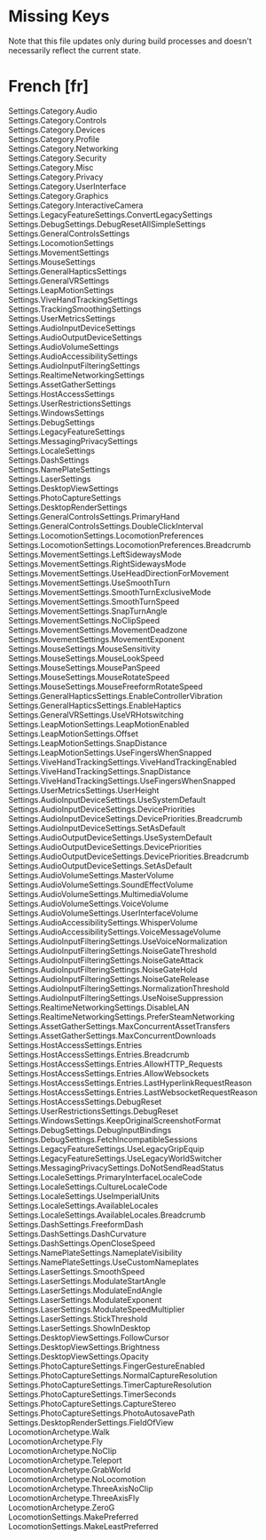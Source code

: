 # Missing Keys
Note that this file updates only during build processes and doesn't necessarily reflect the current state.

# French [fr]
Settings.Category.Audio  
Settings.Category.Controls  
Settings.Category.Devices  
Settings.Category.Profile  
Settings.Category.Networking  
Settings.Category.Security  
Settings.Category.Misc  
Settings.Category.Privacy  
Settings.Category.UserInterface  
Settings.Category.Graphics  
Settings.Category.InteractiveCamera  
Settings.LegacyFeatureSettings.ConvertLegacySettings  
Settings.DebugSettings.DebugResetAllSimpleSettings  
Settings.GeneralControlsSettings  
Settings.LocomotionSettings  
Settings.MovementSettings  
Settings.MouseSettings  
Settings.GeneralHapticsSettings  
Settings.GeneralVRSettings  
Settings.LeapMotionSettings  
Settings.ViveHandTrackingSettings  
Settings.TrackingSmoothingSettings  
Settings.UserMetricsSettings  
Settings.AudioInputDeviceSettings  
Settings.AudioOutputDeviceSettings  
Settings.AudioVolumeSettings  
Settings.AudioAccessibilitySettings  
Settings.AudioInputFilteringSettings  
Settings.RealtimeNetworkingSettings  
Settings.AssetGatherSettings  
Settings.HostAccessSettings  
Settings.UserRestrictionsSettings  
Settings.WindowsSettings  
Settings.DebugSettings  
Settings.LegacyFeatureSettings  
Settings.MessagingPrivacySettings  
Settings.LocaleSettings  
Settings.DashSettings  
Settings.NamePlateSettings  
Settings.LaserSettings  
Settings.DesktopViewSettings  
Settings.PhotoCaptureSettings  
Settings.DesktopRenderSettings  
Settings.GeneralControlsSettings.PrimaryHand  
Settings.GeneralControlsSettings.DoubleClickInterval  
Settings.LocomotionSettings.LocomotionPreferences  
Settings.LocomotionSettings.LocomotionPreferences.Breadcrumb  
Settings.MovementSettings.LeftSidewaysMode  
Settings.MovementSettings.RightSidewaysMode  
Settings.MovementSettings.UseHeadDirectionForMovement  
Settings.MovementSettings.UseSmoothTurn  
Settings.MovementSettings.SmoothTurnExclusiveMode  
Settings.MovementSettings.SmoothTurnSpeed  
Settings.MovementSettings.SnapTurnAngle  
Settings.MovementSettings.NoClipSpeed  
Settings.MovementSettings.MovementDeadzone  
Settings.MovementSettings.MovementExponent  
Settings.MouseSettings.MouseSensitivity  
Settings.MouseSettings.MouseLookSpeed  
Settings.MouseSettings.MousePanSpeed  
Settings.MouseSettings.MouseRotateSpeed  
Settings.MouseSettings.MouseFreeformRotateSpeed  
Settings.GeneralHapticsSettings.EnableControllerVibration  
Settings.GeneralHapticsSettings.EnableHaptics  
Settings.GeneralVRSettings.UseVRHotswitching  
Settings.LeapMotionSettings.LeapMotionEnabled  
Settings.LeapMotionSettings.Offset  
Settings.LeapMotionSettings.SnapDistance  
Settings.LeapMotionSettings.UseFingersWhenSnapped  
Settings.ViveHandTrackingSettings.ViveHandTrackingEnabled  
Settings.ViveHandTrackingSettings.SnapDistance  
Settings.ViveHandTrackingSettings.UseFingersWhenSnapped  
Settings.UserMetricsSettings.UserHeight  
Settings.AudioInputDeviceSettings.UseSystemDefault  
Settings.AudioInputDeviceSettings.DevicePriorities  
Settings.AudioInputDeviceSettings.DevicePriorities.Breadcrumb  
Settings.AudioInputDeviceSettings.SetAsDefault  
Settings.AudioOutputDeviceSettings.UseSystemDefault  
Settings.AudioOutputDeviceSettings.DevicePriorities  
Settings.AudioOutputDeviceSettings.DevicePriorities.Breadcrumb  
Settings.AudioOutputDeviceSettings.SetAsDefault  
Settings.AudioVolumeSettings.MasterVolume  
Settings.AudioVolumeSettings.SoundEffectVolume  
Settings.AudioVolumeSettings.MultimediaVolume  
Settings.AudioVolumeSettings.VoiceVolume  
Settings.AudioVolumeSettings.UserInterfaceVolume  
Settings.AudioAccessibilitySettings.WhisperVolume  
Settings.AudioAccessibilitySettings.VoiceMessageVolume  
Settings.AudioInputFilteringSettings.UseVoiceNormalization  
Settings.AudioInputFilteringSettings.NoiseGateThreshold  
Settings.AudioInputFilteringSettings.NoiseGateAttack  
Settings.AudioInputFilteringSettings.NoiseGateHold  
Settings.AudioInputFilteringSettings.NoiseGateRelease  
Settings.AudioInputFilteringSettings.NormalizationThreshold  
Settings.AudioInputFilteringSettings.UseNoiseSuppression  
Settings.RealtimeNetworkingSettings.DisableLAN  
Settings.RealtimeNetworkingSettings.PreferSteamNetworking  
Settings.AssetGatherSettings.MaxConcurrentAssetTransfers  
Settings.AssetGatherSettings.MaxConcurrentDownloads  
Settings.HostAccessSettings.Entries  
Settings.HostAccessSettings.Entries.Breadcrumb  
Settings.HostAccessSettings.Entries.AllowHTTP_Requests  
Settings.HostAccessSettings.Entries.AllowWebsockets  
Settings.HostAccessSettings.Entries.LastHyperlinkRequestReason  
Settings.HostAccessSettings.Entries.LastWebsocketRequestReason  
Settings.HostAccessSettings.DebugReset  
Settings.UserRestrictionsSettings.DebugReset  
Settings.WindowsSettings.KeepOriginalScreenshotFormat  
Settings.DebugSettings.DebugInputBindings  
Settings.DebugSettings.FetchIncompatibleSessions  
Settings.LegacyFeatureSettings.UseLegacyGripEquip  
Settings.LegacyFeatureSettings.UseLegacyWorldSwitcher  
Settings.MessagingPrivacySettings.DoNotSendReadStatus  
Settings.LocaleSettings.PrimaryInterfaceLocaleCode  
Settings.LocaleSettings.CultureLocaleCode  
Settings.LocaleSettings.UseImperialUnits  
Settings.LocaleSettings.AvailableLocales  
Settings.LocaleSettings.AvailableLocales.Breadcrumb  
Settings.DashSettings.FreeformDash  
Settings.DashSettings.DashCurvature  
Settings.DashSettings.OpenCloseSpeed  
Settings.NamePlateSettings.NameplateVisibility  
Settings.NamePlateSettings.UseCustomNameplates  
Settings.LaserSettings.SmoothSpeed  
Settings.LaserSettings.ModulateStartAngle  
Settings.LaserSettings.ModulateEndAngle  
Settings.LaserSettings.ModulateExponent  
Settings.LaserSettings.ModulateSpeedMultiplier  
Settings.LaserSettings.StickThreshold  
Settings.LaserSettings.ShowInDesktop  
Settings.DesktopViewSettings.FollowCursor  
Settings.DesktopViewSettings.Brightness  
Settings.DesktopViewSettings.Opacity  
Settings.PhotoCaptureSettings.FingerGestureEnabled  
Settings.PhotoCaptureSettings.NormalCaptureResolution  
Settings.PhotoCaptureSettings.TimerCaptureResolution  
Settings.PhotoCaptureSettings.TimerSeconds  
Settings.PhotoCaptureSettings.CaptureStereo  
Settings.PhotoCaptureSettings.PhotoAutosavePath  
Settings.DesktopRenderSettings.FieldOfView  
LocomotionArchetype.Walk  
LocomotionArchetype.Fly  
LocomotionArchetype.NoClip  
LocomotionArchetype.Teleport  
LocomotionArchetype.GrabWorld  
LocomotionArchetype.NoLocomotion  
LocomotionArchetype.ThreeAxisNoClip  
LocomotionArchetype.ThreeAxisFly  
LocomotionArchetype.ZeroG  
LocomotionSettings.MakePreferred  
LocomotionSettings.MakeLeastPreferred  

